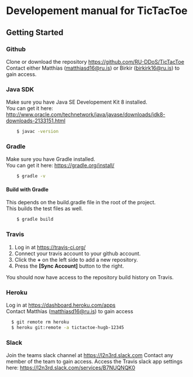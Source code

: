 # Developement manual for TicTacToe

## Getting Started

### Github
Clone or download the repository
<https://github.com/RU-DDoS/TicTacToe>  
Contact either Matthías (matthiasd16@ru.is) or Birkir (birkirk16@ru.is) to gain access.

### Java SDK
Make sure you have Java SE Developement Kit 8 installed.  
You can get it here: <http://www.oracle.com/technetwork/java/javase/downloads/jdk8-downloads-2133151.html>
```sh
	$ javac -version
```


### Gradle
Make sure you have Gradle installed.  
You can get it here: <https://gradle.org/install/>
```sh
	$ gradle -v
```


#### Build with Gradle
This depends on the build.gradle file in the root of the project.  
This builds the test files as well.
```sh
	$ gradle build
```


### Travis
1. Log in at <https://travis-ci.org/>
2. Connect your travis account to your github account.
3. Click the **+** on the left side to add a new repository.
4. Press the **[Sync Account]** button to the right.

You should now have access to the repository build history on Travis.

### Heroku
Log in at <https://dashboard.heroku.com/apps>  
Contact Matthías (matthiasd16@ru.is) to gain access
```sh
  $ git remote rm heroku
  $ heroku git:remote -a tictactoe-hugb-12345
```

### Slack
Join the teams slack channel at <https://l2n3rd.slack.com> 
Contact any member of the team to gain access.
Access the Travis slack app settings here: <https://l2n3rd.slack.com/services/B7NUQNQK0>
